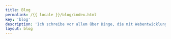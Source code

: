 ```yaml
---
title: Blog
permalink: /{{ locale }}/blog/index.html
key: 'blog'
description: 'Ich schreibe vor allem über Dinge, die mit Webentwicklung zu tun haben. Projekte, Ansätze und Beobachtungen, Dinge, die ich gelernt habe oder für wichtig halte.'
layout: blog
---
```

